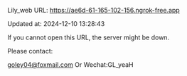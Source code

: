 Lily_web URL: https://ae6d-61-165-102-156.ngrok-free.app

Updated at: 2024-12-10 13:28:43

If you cannot open this URL, the server might be down.

Please contact: 

goley04@foxmail.com Or Wechat:GL_yeaH